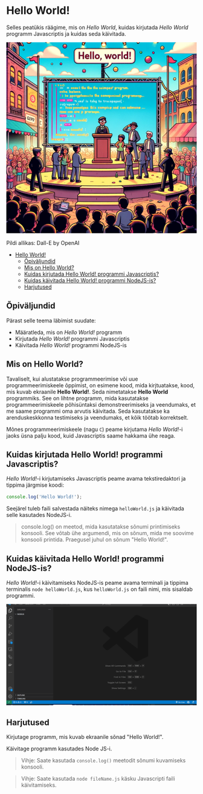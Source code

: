 # Hello World!

Selles peatükis räägime, mis on *Hello World*, kuidas kirjutada *Hello World* programm Javascriptis ja kuidas seda käivitada.

![Hello World!](Hello-World.webp)

Pildi allikas: Dall-E by OpenAI

- [Hello World!](#hello-world)
  - [Õpiväljundid](#õpitulemused)
  - [Mis on Hello World?](#mis-on-hello-world)
  - [Kuidas kirjutada Hello World! programmi Javascriptis?](#kuidas-kirjutada-hello-world-programmi-javascriptis)
  - [Kuidas käivitada Hello World! programmi NodeJS-is?](#kuidas-käivitada-hello-world-programmi-nodejs-is)
  - [Harjutused](#harjutused)

## Õpiväljundid

Pärast selle teema läbimist suudate:

- Määratleda, mis on *Hello World!* programm
- Kirjutada *Hello World!* programmi Javascriptis
- Käivitada *Hello World!* programmi NodeJS-is

## Mis on Hello World?

Tavaliselt, kui alustatakse programmeerimise või uue programmeerimiskeele õppimist, on esimene kood, mida kirjtuatakse, kood, mis kuvab ekraanile **Hello World!**. Seda nimetatakse **Hello World** programmiks. See on lihtne programm, mida kasutatakse programmeerimiskeele põhisüntaksi demonstreerimiseks ja veendumaks, et me saame programmi oma arvutis käivitada. Seda kasutatakse ka arenduskeskkonna testimiseks ja veendumaks, et kõik töötab korrektselt.

Mõnes programmeerimiskeele (nagu `C`) peame kirjutama *Hello World!*-i jaoks üsna palju kood, kuid Javascriptis saame hakkama ühe reaga.

## Kuidas kirjutada Hello World! programmi Javascriptis?

*Hello World!*-i kirjutamiseks Javascriptis peame avama tekstiredaktori ja tippima järgmise koodi:

```javascript
console.log('Hello World!');
```

Seejärel tuleb faili salvestada näiteks nimega `helloWorld.js` ja käivitada selle kasutades NodeJS-i.

> console.log() on meetod, mida kasutatakse sõnumi printimiseks konsooli. See võtab ühe argumendi, mis on sõnum, mida me soovime konsooli printida. Praegusel juhul on sõnum "Hello World!".

## Kuidas käivitada Hello World! programmi NodeJS-is?

*Hello World!*-i käivitamiseks NodeJS-is peame avama terminali ja tippima terminalis `node helloWorld.js`, kus `helloWorld.js` on faili nimi, mis sisaldab programmi.

![Running Hello World! program](RunningHelloWorld.gif)

## Harjutused

Kirjutage programm, mis kuvab ekraanile sõnad "Hello World!".

Käivitage programm kasutades Node JS-i.

> Vihje: Saate kasutada `console.log()` meetodit sõnumi kuvamiseks konsooli.

> Vihje: Saate kasutada `node fileName.js` käsku Javascripti faili käivitamiseks.
